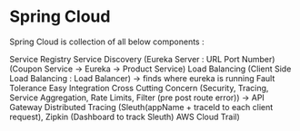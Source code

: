 # Spring Cloud

Spring Cloud is collection of all below components :

Service Registry
Service Discovery (Eureka Server : URL Port Number) (Coupon Service -> Eureka -> Product Service)
Load Balancing (Client Side Load Balancing : Load Balancer) -> finds where eureka is running
Fault Tolerance
Easy Integration
Cross Cutting Concern (Security, Tracing, Service Aggregation, Rate Limits, Filter (pre post route error)) -> API Gateway
Distributed Tracing (Sleuth(appName + traceId to each client request), Zipkin (Dashboard to track Sleuth) AWS Cloud Trail)